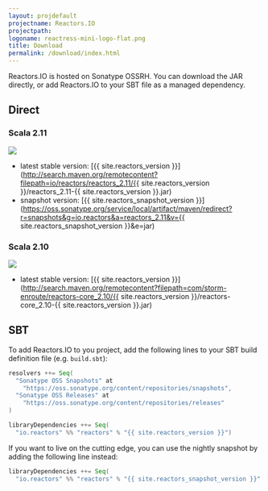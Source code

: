 ```yaml
---
layout: projdefault
projectname: Reactors.IO
projectpath: 
logoname: reactress-mini-logo-flat.png
title: Download
permalink: /download/index.html
---
```



Reactors.IO is hosted on Sonatype OSSRH.
You can download the JAR directly,
or add Reactors.IO to your SBT file as a managed dependency.


## Direct

### Scala 2.11

<a href='http://search.maven.org/remotecontent?filepath=io/reactors/reactors_2.11/{{ site.reactors_version }}/reactors_2.11-{{ site.reactors_version }}.jar'>
  <img class="buildstatus" src='https://img.shields.io/maven-central/v/io.reactors/reactors_2.11.svg' onerror='this.style.display="none"' />
</a>

- latest stable version: [{{ site.reactors_version }}](http://search.maven.org/remotecontent?filepath=io/reactors/reactors_2.11/{{ site.reactors_version }}/reactors_2.11-{{ site.reactors_version }}.jar)
- snapshot version: [{{ site.reactors_snapshot_version }}](https://oss.sonatype.org/service/local/artifact/maven/redirect?r=snapshots&g=io.reactors&a=reactors_2.11&v={{ site.reactors_snapshot_version }}&e=jar)


### Scala 2.10

<a href='http://search.maven.org/remotecontent?filepath=com/storm-enroute/reactors-core_2.10/{{ site.reactors_version }}/reactors-core_2.10-{{ site.reactors_version }}.jar'>
  <img class="buildstatus" src='https://img.shields.io/maven-central/v/com.storm-enroute/reactors-core_2.10.svg' onerror='this.style.display="none"' />
</a>

- latest stable version: [{{ site.reactors_version }}](http://search.maven.org/remotecontent?filepath=com/storm-enroute/reactors-core_2.10/{{ site.reactors_version }}/reactors-core_2.10-{{ site.reactors_version }}.jar)


## SBT

To add Reactors.IO to you project,
add the following lines to your SBT build definition file (e.g. `build.sbt`):

```scala
resolvers ++= Seq(
  "Sonatype OSS Snapshots" at
    "https://oss.sonatype.org/content/repositories/snapshots",
  "Sonatype OSS Releases" at
    "https://oss.sonatype.org/content/repositories/releases"
)

libraryDependencies ++= Seq(
  "io.reactors" %% "reactors" % "{{ site.reactors_version }}")
```

If you want to live on the cutting edge,
you can use the nightly snapshot by adding the following line instead:

```scala
libraryDependencies ++= Seq(
  "io.reactors" %% "reactors" % "{{ site.reactors_snapshot_version }}"
```
